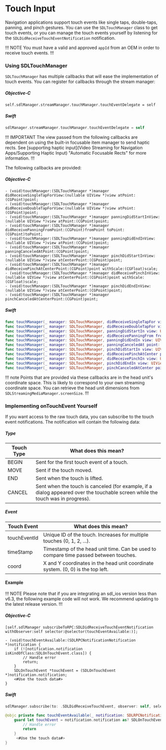 # Touch Input
Navigation applications support touch events like single taps, double-taps, panning, and pinch gestures. You can use the `SDLTouchManager` class to get touch events, or you can manage the touch events yourself by listening for the `SDLDidReceiveTouchEventNotification` notification.

!!! NOTE
You must have a valid and approved `appId` from an OEM in order to receive touch events.
!!!

### Using SDLTouchManager
`SDLTouchManager` has multiple callbacks that will ease the implementation of touch events. You can register for callbacks through the stream manager:

##### Objective-C
```objc
self.sdlManager.streamManager.touchManager.touchEventDelegate = self
```

##### Swift
```swift
sdlManager.streamManager.touchManager.touchEventDelegate = self
```

!!! IMPORTANT
The view passed from the following callbacks are dependent on using the built-in focusable item manager to send haptic rects. See [supporting haptic input](Video Streaming for Navigation Apps/Supporting Haptic Input) "Automatic Focusable Rects" for more information.
!!!

The following callbacks are provided:

##### Objective-C
```objc
- (void)touchManager:(SDLTouchManager *)manager didReceiveSingleTapForView:(nullable UIView *)view atPoint:(CGPoint)point;
- (void)touchManager:(SDLTouchManager *)manager didReceiveDoubleTapForView:(nullable UIView *)view atPoint:(CGPoint)point;
- (void)touchManager:(SDLTouchManager *)manager panningDidStartInView:(nullable UIView *)view atPoint:(CGPoint)point;
- (void)touchManager:(SDLTouchManager *)manager didReceivePanningFromPoint:(CGPoint)fromPoint toPoint:(CGPoint)toPoint;
- (void)touchManager:(SDLTouchManager *)manager panningDidEndInView:(nullable UIView *)view atPoint:(CGPoint)point;
- (void)touchManager:(SDLTouchManager *)manager panningCanceledAtPoint:(CGPoint)point;
- (void)touchManager:(SDLTouchManager *)manager pinchDidStartInView:(nullable UIView *)view atCenterPoint:(CGPoint)point;
- (void)touchManager:(SDLTouchManager *)manager didReceivePinchAtCenterPoint:(CGPoint)point withScale:(CGFloat)scale;
- (void)touchManager:(SDLTouchManager *)manager didReceivePinchInView:(nullable UIView *)view atCenterPoint:(CGPoint)point withScale:(CGFloat)scale;
- (void)touchManager:(SDLTouchManager *)manager pinchDidEndInView:(nullable UIView *)view atCenterPoint:(CGPoint)point;
- (void)touchManager:(SDLTouchManager *)manager pinchCanceledAtCenterPoint:(CGPoint)point;
```

##### Swift
```swift
func touchManager(_ manager: SDLTouchManager, didReceiveSingleTapFor view: UIView?, at point: CGPoint)
func touchManager(_ manager: SDLTouchManager, didReceiveDoubleTapFor view: UIView?, at point: CGPoint)
func touchManager(_ manager: SDLTouchManager, panningDidStartIn view: UIView?, at point: CGPoint)
func touchManager(_ manager: SDLTouchManager, didReceivePanningFrom fromPoint: CGPoint, to toPoint: CGPoint)
func touchManager(_ manager: SDLTouchManager, panningDidEndIn view: UIView?, at point: CGPoint)
func touchManager(_ manager: SDLTouchManager, panningCanceledAt point: CGPoint)
func touchManager(_ manager: SDLTouchManager, pinchDidStartIn view: UIView?, atCenter point: CGPoint)
func touchManager(_ manager: SDLTouchManager, didReceivePinchAtCenter point: CGPoint, withScale scale: CGFloat)
func touchManager(_ manager: SDLTouchManager, didReceivePinchIn view: UIView?, atCenter point: CGPoint, withScale scale: CGFloat)
func touchManager(_ manager: SDLTouchManager, pinchDidEndIn view: UIView?, atCenter point: CGPoint)
func touchManager(_ manager: SDLTouchManager, pinchCanceledAtCenter point: CGPoint)
```

!!! note
Points that are provided via these callbacks are in the head unit's coordinate space. This is likely to correspond to your own streaming coordinate space. You can retrieve the head unit dimensions from `SDLStreamingMediaManager.screenSize`.
!!!

### Implementing onTouchEvent Yourself
If you want access to the raw touch data, you can subscribe to the touch event notifications. The notification will contain the following data:

##### Type
Touch Type   | What does this mean?
-------------|------------------------------------------------------------
BEGIN        | Sent for the first touch event of a touch.
MOVE         | Sent if the touch moved.
END          | Sent when the touch is lifted.
CANCEL       | Sent when the touch is canceled (for example, if a dialog appeared over the touchable screen while the touch was in progress).

##### Event
Touch Event  | What does this mean?
-------------|----------------------
touchEventId | Unique ID of the touch. Increases for multiple touches (0, 1, 2, ...).
timeStamp    | Timestamp of the head unit time. Can be used to compare time passed between touches.
coord        | X and Y coordinates in the head unit coordinate system. (0, 0) is the top left.

#### Example

!!! NOTE
Please note that if you are integrating an sdl_ios version less than v6.3, the following example code will not work. We recommend updating to the latest release version.
!!!

##### Objective-C
```objc
[self.sdlManager subscribeToRPC:SDLDidReceiveTouchEventNotification withObserver:self selector:@selector(touchEventAvailable:)];

- (void)touchEventAvailable:(SDLRPCNotificationNotification *)notification {
    if (![notification.notification isKindOfClass:SDLOnTouchEvent.class]) {
        // Handle error
        return;
    }
    SDLOnTouchEvent *touchEvent = (SDLOnTouchEvent *)notification.notification;
    <#Use the touch data#>
}
```

##### Swift
```swift
sdlManager.subscribe(to: .SDLDidReceiveTouchEvent, observer: self, selector: #selector(touchEventAvailable(_:)))

@objc private func touchEventAvailable(_ notification: SDLRPCNotificationNotification) {
    guard let touchEvent = notification.notification as? SDLOnTouchEvent else {
        // Handle error
        return
    }
     <#Use the touch data#>
}
```
